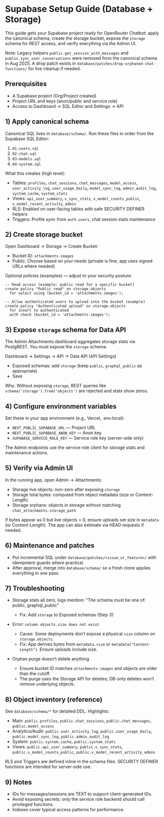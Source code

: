 # Supabase Setup Guide (Database + Storage)

This guide gets your Supabase project ready for OpenRouter Chatbot: apply the canonical schema, create the storage bucket, expose the `storage` schema for REST access, and verify everything via the Admin UI.

Note: Legacy helpers `public.get_session_with_messages` and `public.sync_user_conversations` were removed from the canonical schema in Aug 2025. A drop patch exists in `database/patches/drop-orphaned-chat-functions/` for live cleanup if needed.

## Prerequisites

- A Supabase project (Org/Project created)
- Project URL and keys (anon/public and service role)
- Access to Dashboard → SQL Editor and Settings → API

## 1) Apply canonical schema

Canonical SQL lives in `database/schema/`. Run these files in order from the Supabase SQL Editor:

1. `01-users.sql`
2. `02-chat.sql`
3. `03-models.sql`
4. `04-system.sql`

What this creates (high level):

- Tables: `profiles`, `chat_sessions`, `chat_messages`, `model_access`, `user_activity_log`, `user_usage_daily`, `model_sync_log`, `admin_audit_log`, `system_cache`, `system_stats`
- Views: `api_user_summary`, `v_sync_stats`, `v_model_counts_public`, `v_model_recent_activity_admin`
- RLS: Enabled on user-facing tables with safe SECURITY DEFINER helpers
- Triggers: Profile sync from `auth.users`, chat session stats maintenance

## 2) Create storage bucket

Open Dashboard → Storage → Create Bucket:

- Bucket ID: `attachments-images`
- Public: Choose based on your needs (private is fine; app uses signed URLs where needed)

Optional policies (examples) — adjust to your security posture:

```
-- Read access (example: public read for a specific bucket)
create policy "Public read" on storage.objects
  for select using (bucket_id = 'attachments-images');

-- Allow authenticated users to upload into the bucket (example)
create policy "Authenticated upload" on storage.objects
  for insert to authenticated
  with check (bucket_id = 'attachments-images');
```

## 3) Expose `storage` schema for Data API

The Admin Attachments dashboard aggregates storage stats via PostgREST. You must expose the `storage` schema:

Dashboard → Settings → API → Data API (API Settings)

- Exposed schemas: add `storage` (keep `public`, `graphql_public` as appropriate)
- Save

Why: Without exposing `storage`, REST queries like `schema('storage').from('objects')` are rejected and stats show zeros.

## 4) Configure environment variables

Set these in your app environment (e.g., Vercel, .env.local):

- `NEXT_PUBLIC_SUPABASE_URL` — Project URL
- `NEXT_PUBLIC_SUPABASE_ANON_KEY` — Anon key
- `SUPABASE_SERVICE_ROLE_KEY` — Service role key (server-side only)

The Admin endpoints use the service role client for storage stats and maintenance actions.

## 5) Verify via Admin UI

In the running app, open Admin → Attachments:

- Storage live objects: non-zero after exposing `storage`
- Storage total bytes: computed from object metadata (size or Content-Length)
- Storage orphans: objects in storage without matching `chat_attachments.storage_path`

If bytes appear as 0 but live objects > 0, ensure uploads set size in `metadata` (or Content-Length). The app can also estimate via HEAD requests if needed.

## 6) Maintenance and patches

- Put incremental SQL under `database/patches/<issue_or_feature>/` with idempotent guards where practical.
- After approval, merge into `database/schema/` so a fresh clone applies everything in one pass.

## 7) Troubleshooting

- Storage stats all zero, logs mention: "The schema must be one of: public, graphql_public"

  - Fix: Add `storage` to Exposed schemas (Step 3)

- Error: `column objects.size does not exist`

  - Cause: Some deployments don’t expose a physical `size` column on `storage.objects`.
  - Fix: App derives bytes from `metadata.size` or `metadata["Content-Length"]`. Ensure uploads include size.

- Orphan purge doesn’t delete anything
  - Ensure bucket ID matches `attachments-images` and objects are older than the cutoff.
  - The purge uses the Storage API for deletes; DB-only deletes won’t remove underlying objects.

## 8) Object inventory (reference)

See `database/schema/*` for detailed DDL. Highlights:

- Main: `public.profiles`, `public.chat_sessions`, `public.chat_messages`, `public.model_access`
- Analytics/Audit: `public.user_activity_log`, `public.user_usage_daily`, `public.model_sync_log`, `public.admin_audit_log`
- System: `public.system_cache`, `public.system_stats`
- Views: `public.api_user_summary`, `public.v_sync_stats`, `public.v_model_counts_public`, `public.v_model_recent_activity_admin`

RLS and Triggers are defined inline in the schema files. SECURITY DEFINER functions are intended for server-side use.

## 9) Notes

- IDs for messages/sessions are TEXT to support client-generated IDs.
- Avoid exposing secrets; only the service role backend should call privileged functions.
- Indexes cover typical access patterns for performance.

